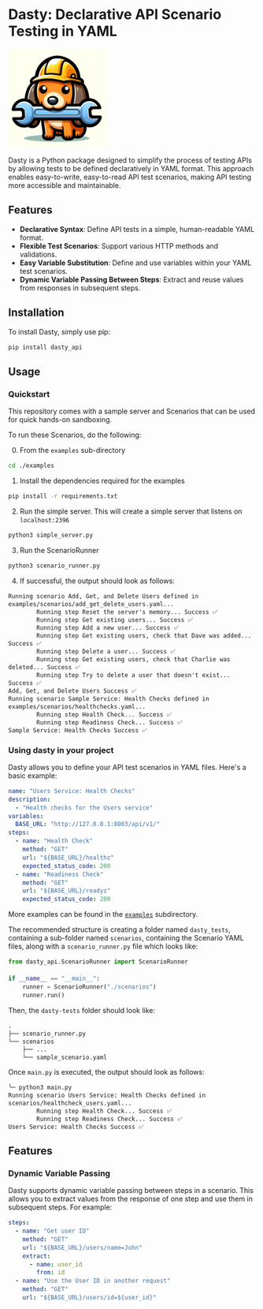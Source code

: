 # Dasty: Declarative API Scenario Testing in YAML

<img src="./dasty.png" alt="Dasty Logo" width="200"/>

Dasty is a Python package designed to simplify the process of testing APIs by allowing tests to be defined declaratively in YAML format. This approach enables easy-to-write, easy-to-read API test scenarios, making API testing more accessible and maintainable.

## Features

- **Declarative Syntax**: Define API tests in a simple, human-readable YAML format.
- **Flexible Test Scenarios**: Support various HTTP methods and validations.
- **Easy Variable Substitution**: Define and use variables within your YAML test scenarios.
- **Dynamic Variable Passing Between Steps**: Extract and reuse values from responses in subsequent steps.

## Installation

To install Dasty, simply use pip:

```bash
pip install dasty_api
```

## Usage

### Quickstart

This repository comes with a sample server and Scenarios that can be used for quick hands-on sandboxing.

To run these Scenarios, do the following:

0. From the `examples` sub-directory

```bash
cd ./examples
```

1. Install the dependencies required for the examples

```bash
pip install -r requirements.txt
```

2. Run the simple server. This will create a simple server that listens on `localhost:2396`

```bash
python3 simple_server.py
```

3. Run the ScenarioRunner

```bash
python3 scenario_runner.py
```

4. If successful, the output should look as follows:

```
Running scenario Add, Get, and Delete Users defined in examples/scenarios/add_get_delete_users.yaml...
        Running step Reset the server's memory... Success ✅
        Running step Get existing users... Success ✅
        Running step Add a new user... Success ✅
        Running step Get existing users, check that Dave was added... Success ✅
        Running step Delete a user... Success ✅
        Running step Get existing users, check that Charlie was deleted... Success ✅
        Running step Try to delete a user that doesn't exist... Success ✅
Add, Get, and Delete Users Success ✅
Running scenario Sample Service: Health Checks defined in examples/scenarios/healthchecks.yaml...
        Running step Health Check... Success ✅
        Running step Readiness Check... Success ✅
Sample Service: Health Checks Success ✅
```

### Using dasty in your project

Dasty allows you to define your API test scenarios in YAML files. Here's a basic example:

```yaml
name: "Users Service: Health Checks"
description:
  - "Health checks for the Users service"
variables:
  BASE_URL: "http://127.0.0.1:8003/api/v1/"
steps:
  - name: "Health Check"
    method: "GET"
    url: "${BASE_URL}/healthz"
    expected_status_code: 200
  - name: "Readiness Check"
    method: "GET"
    url: "${BASE_URL}/readyz"
    expected_status_code: 200
```

More examples can be found in the [`examples`](https://github.com/RohitKochhar/dasty/tree/main/examples) subdirectory.

The recommended structure is creating a folder named `dasty_tests`, containing a sub-folder named `scenarios`, containing the Scenario YAML files, along with a `scenario_runner.py` file which looks like:

```python
from dasty_api.ScenarioRunner import ScenarioRunner

if __name__ == "__main__":
    runner = ScenarioRunner("./scenarios")
    runner.run()

```

Then, the `dasty-tests` folder should look like:
```
.
├── scenario_runner.py
└── scenarios
    ├── ...
    └── sample_scenario.yaml
```

Once `main.py` is executed, the output should look as follows:

```
╰─ python3 main.py                                              
Running scenario Users Service: Health Checks defined in scenarios/healthcheck_users.yaml...
        Running step Health Check... Success ✅
        Running step Readiness Check... Success ✅
Users Service: Health Checks Success ✅
```

## Features

### Dynamic Variable Passing

Dasty supports dynamic variable passing between steps in a scenario. This allows you to extract values from the response of one step and use them in subsequent steps. For example:

```yaml
steps:
  - name: "Get user ID"
    method: "GET"
    url: "${BASE_URL}/users/name=John"
    extract:
      - name: user_id
        from: id
  - name: "Use the User ID in another request"
    method: "GET"
    url: "${BASE_URL}/users/id=${user_id}"
```
